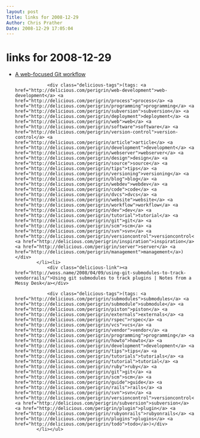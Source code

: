 ```yaml
---
layout: post
Title: links for 2008-12-29  
Author: Chris Prather
Date: 2008-12-29 17:05:04
---
```


# links for 2008-12-29
<ul class="delicious"><li>
                <div class="delicious-link"><a href="http://joemaller.com/2008/11/25/a-web-focused-git-workflow/">A web-focused Git workflow</a></div>
                
                <div class="delicious-tags">(tags: <a href="http://delicious.com/perigrin/web-development">web-development</a> <a href="http://delicious.com/perigrin/process">process</a> <a href="http://delicious.com/perigrin/programming">programming</a> <a href="http://delicious.com/perigrin/subversion">subversion</a> <a href="http://delicious.com/perigrin/deployment">deployment</a> <a href="http://delicious.com/perigrin/web">web</a> <a href="http://delicious.com/perigrin/software">software</a> <a href="http://delicious.com/perigrin/version-control">version-control</a> <a href="http://delicious.com/perigrin/article">article</a> <a href="http://delicious.com/perigrin/development">development</a> <a href="http://delicious.com/perigrin/webserver">webserver</a> <a href="http://delicious.com/perigrin/design">design</a> <a href="http://delicious.com/perigrin/source">source</a> <a href="http://delicious.com/perigrin/tips">tips</a> <a href="http://delicious.com/perigrin/versioning">versioning</a> <a href="http://delicious.com/perigrin/blog">blog</a> <a href="http://delicious.com/perigrin/webdev">webdev</a> <a href="http://delicious.com/perigrin/code">code</a> <a href="http://delicious.com/perigrin/dvcs">dvcs</a> <a href="http://delicious.com/perigrin/website">website</a> <a href="http://delicious.com/perigrin/workflow">workflow</a> <a href="http://delicious.com/perigrin/dev">dev</a> <a href="http://delicious.com/perigrin/tutorial">tutorial</a> <a href="http://delicious.com/perigrin/git">git</a> <a href="http://delicious.com/perigrin/scm">scm</a> <a href="http://delicious.com/perigrin/svn">svn</a> <a href="http://delicious.com/perigrin/versioncontrol">versioncontrol</a> <a href="http://delicious.com/perigrin/inspiration">inspiration</a> <a href="http://delicious.com/perigrin/server">server</a> <a href="http://delicious.com/perigrin/management">management</a>)</div>
            </li><li>
                <div class="delicious-link"><a href="http://woss.name/2008/04/09/using-git-submodules-to-track-vendorrails/">Using git submodules to track plugins | Notes from a Messy Desk</a></div>
                
                <div class="delicious-tags">(tags: <a href="http://delicious.com/perigrin/submodules">submodules</a> <a href="http://delicious.com/perigrin/submodule">submodule</a> <a href="http://delicious.com/perigrin/piston">piston</a> <a href="http://delicious.com/perigrin/externals">externals</a> <a href="http://delicious.com/perigrin/rspec">rspec</a> <a href="http://delicious.com/perigrin/vcs">vcs</a> <a href="http://delicious.com/perigrin/vendor">vendor</a> <a href="http://delicious.com/perigrin/programming">programming</a> <a href="http://delicious.com/perigrin/howto">howto</a> <a href="http://delicious.com/perigrin/development">development</a> <a href="http://delicious.com/perigrin/tips">tips</a> <a href="http://delicious.com/perigrin/tutorials">tutorials</a> <a href="http://delicious.com/perigrin/tutorial">tutorial</a> <a href="http://delicious.com/perigrin/ruby">ruby</a> <a href="http://delicious.com/perigrin/git">git</a> <a href="http://delicious.com/perigrin/scm">scm</a> <a href="http://delicious.com/perigrin/guide">guide</a> <a href="http://delicious.com/perigrin/rails">rails</a> <a href="http://delicious.com/perigrin/svn">svn</a> <a href="http://delicious.com/perigrin/versioncontrol">versioncontrol</a> <a href="http://delicious.com/perigrin/subversion">subversion</a> <a href="http://delicious.com/perigrin/plugin">plugin</a> <a href="http://delicious.com/perigrin/rubyonrails">rubyonrails</a> <a href="http://delicious.com/perigrin/plugins">plugins</a> <a href="http://delicious.com/perigrin/todo">todo</a>)</div>
            </li></ul>
